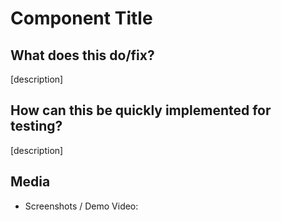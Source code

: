 # Component Title

## What does this do/fix?

[description]

## How can this be quickly implemented for testing?

[description]

## Media

- Screenshots / Demo Video: 

